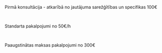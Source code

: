 Pirmā konsultācija - atkarībā no jautājuma sarežģītības un specifikas <span> 100€</span>

<br/>

Standarta pakalpojumi <span>no 50€/h</span>

<br/>

Paaugstinātas maksas pakalpojumi <span>no 300€</span>

